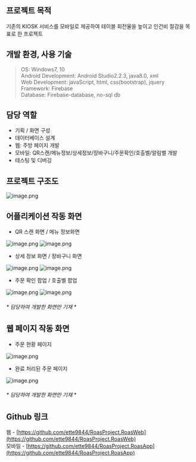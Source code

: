 ## 프로젝트 목적
기존의 KIOSK 서비스를 모바일로 제공하여 테이블 회전율을 높이고 인건비 절감을 목표로 한 프로젝트

## 개발 환경, 사용 기술
>OS: Windows7, 10 <br>
>Android Development: Android Studio2.2.3, java8.0, xml <br>
>Web Development: javaScript, html, css(bootstrap), jquery <br>
>Framework: Firebase <br>
>Database: Firebase-database, no-sql db <br>

## 담당 역할
* 기획 / 화면 구성
* 데이터베이스 설계
* 웹: 주방 페이지 개발
* 모바일: QR스캔/메뉴정보/상세정보/장바구니/주문확인/호출벨/알림벨 개발
* 테스팅 및 디버깅

## 프로젝트 구조도
![image.png](https://meeta.io:3000/static/user/dpf6exkx6cr.png)

## 어플리케이션 작동 화면
* QR 스캔 화면 / 메뉴 정보화면

![image.png](https://meeta.io:3000/static/user/f4v38glwnyg.png) ![image.png](https://meeta.io:3000/static/user/ju0a665vao8.png)
* 상세 정보 화면 / 장바구니 화면

![image.png](https://meeta.io:3000/static/user/zk93mcbxm9j.png) ![image.png](https://meeta.io:3000/static/user/ruoo80gzux.png)
* 주문 확인 팝업 / 호출벨 팝업

![image.png](https://meeta.io:3000/static/user/avz89lotx8.png) ![image.png](https://meeta.io:3000/static/user/gp2qlccl79o.png)

###### * 담당하여 개발한 화면만 기재 *

## 웹 페이지 작동 화면
* 주문 현황 페이지

![image.png](https://meeta.io:3000/static/user/vfg4jtizvs.png)
* 완료 처리된 주문 페이지

![image.png](https://meeta.io:3000/static/user/b6w8wrz6r8.png)

###### * 담당하여 개발한 화면만 기재 *

## Github 링크
웹 - [https://github.com/ette9844/RoasProject.RoasWeb](https://github.com/ette9844/RoasProject.RoasWeb) <br>
모바일 - [https://github.com/ette9844/RoasProject.RoasApp](https://github.com/ette9844/RoasProject.RoasApp)
